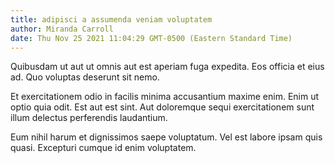 ```yaml
---
title: adipisci a assumenda veniam voluptatem
author: Miranda Carroll
date: Thu Nov 25 2021 11:04:29 GMT-0500 (Eastern Standard Time)
---
```

Quibusdam ut aut ut omnis aut est aperiam fuga expedita. Eos officia et eius ad. Quo voluptas deserunt sit nemo.

 Et exercitationem odio in facilis minima accusantium maxime enim. Enim ut optio quia odit. Est aut est sint. Aut doloremque sequi exercitationem sunt illum delectus perferendis laudantium.

 Eum nihil harum et dignissimos saepe voluptatum. Vel est labore ipsam quis quasi. Excepturi cumque id enim voluptatem.